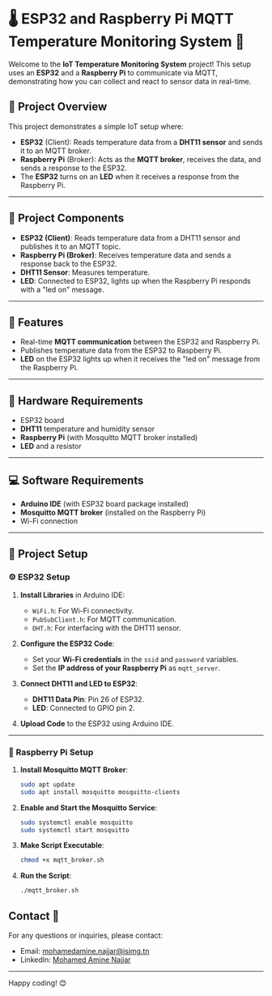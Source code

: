 # 🌡️ ESP32 and Raspberry Pi MQTT Temperature Monitoring System 📡

Welcome to the **IoT Temperature Monitoring System** project! This setup uses an **ESP32** and a **Raspberry Pi** to communicate via MQTT, demonstrating how you can collect and react to sensor data in real-time.

## 📖 Project Overview

This project demonstrates a simple IoT setup where:
- **ESP32** (Client): Reads temperature data from a **DHT11 sensor** and sends it to an MQTT broker.
- **Raspberry Pi** (Broker): Acts as the **MQTT broker**, receives the data, and sends a response to the ESP32.
- The **ESP32** turns on an **LED** when it receives a response from the Raspberry Pi.

---

## 🧰 Project Components
- **ESP32 (Client)**: Reads temperature data from a DHT11 sensor and publishes it to an MQTT topic.
- **Raspberry Pi (Broker)**: Receives temperature data and sends a response back to the ESP32.
- **DHT11 Sensor**: Measures temperature.
- **LED**: Connected to ESP32, lights up when the Raspberry Pi responds with a "led on" message.

---

## 🌟 Features
- Real-time **MQTT communication** between the ESP32 and Raspberry Pi.
- Publishes temperature data from the ESP32 to Raspberry Pi.
- **LED** on the ESP32 lights up when it receives the "led on" message from the Raspberry Pi.

---

## 🔌 Hardware Requirements
- ESP32 board
- **DHT11** temperature and humidity sensor
- **Raspberry Pi** (with Mosquitto MQTT broker installed)
- **LED** and a resistor

---

## 💻 Software Requirements
- **Arduino IDE** (with ESP32 board package installed)
- **Mosquitto MQTT broker** (installed on the Raspberry Pi)
- Wi-Fi connection

---

## 🔧 Project Setup

### ⚙️ ESP32 Setup

1. **Install Libraries** in Arduino IDE:
   - `WiFi.h`: For Wi-Fi connectivity.
   - `PubSubClient.h`: For MQTT communication.
   - `DHT.h`: For interfacing with the DHT11 sensor.

2. **Configure the ESP32 Code**:
   - Set your **Wi-Fi credentials** in the `ssid` and `password` variables.
   - Set the **IP address of your Raspberry Pi** as `mqtt_server`.
   
3. **Connect DHT11 and LED to ESP32**:
   - **DHT11 Data Pin**: Pin 26 of ESP32.
   - **LED**: Connected to GPIO pin 2.
   
4. **Upload Code** to the ESP32 using Arduino IDE.

---

### 🍓 Raspberry Pi Setup

1. **Install Mosquitto MQTT Broker**:
   ```bash
   sudo apt update
   sudo apt install mosquitto mosquitto-clients
2. **Enable and Start the Mosquitto Service**:
   ```bash
   sudo systemctl enable mosquitto
   sudo systemctl start mosquitto
3. **Make Script Executable**:
   ```bash
   chmod +x mqtt_broker.sh
4. **Run the Script**:
   ```bash
   ./mqtt_broker.sh
## Contact 📧

For any questions or inquiries, please contact:
- Email: [mohamedamine.najjar@isimg.tn](https://mail.google.com/mail/u/0/?fs=1&tf=cm&source=mailto&to=mohamedamine.najjar@isimg.tn)
- LinkedIn: [Mohamed Amine Najjar](https://www.linkedin.com/in/mohamed-amine-najjar-2808a726b/)

---

Happy coding! 😊


